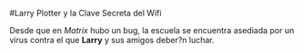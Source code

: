 ﻿#Larry Plotter y la Clave Secreta del Wifi

Desde que en *Matrix* hubo un bug, la escuela se encuentra asediada por un virus contra el que **Larry** y sus amigos deber?n luchar.